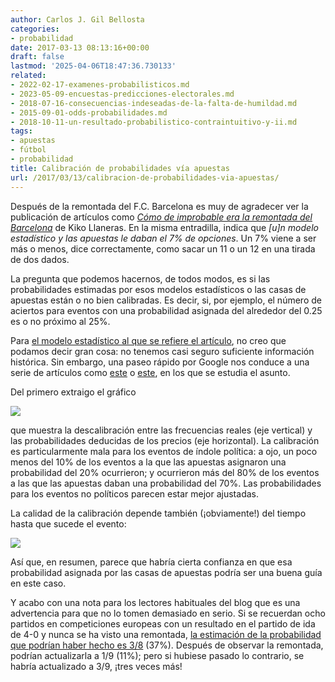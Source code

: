```yaml
---
author: Carlos J. Gil Bellosta
categories:
- probabilidad
date: 2017-03-13 08:13:16+00:00
draft: false
lastmod: '2025-04-06T18:47:36.730133'
related:
- 2022-02-17-examenes-probabilisticos.md
- 2023-05-09-encuestas-predicciones-electorales.md
- 2018-07-16-consecuencias-indeseadas-de-la-falta-de-humildad.md
- 2015-09-01-odds-probabilidades.md
- 2018-10-11-un-resultado-probabilistico-contraintuitivo-y-ii.md
tags:
- apuestas
- fútbol
- probabilidad
title: Calibración de probabilidades vía apuestas
url: /2017/03/13/calibracion-de-probabilidades-via-apuestas/
---
```


Después de la remontada del F.C. Barcelona es muy de agradecer ver la publicación de artículos como [_Cómo de improbable era la remontada del Barcelona_](http://politica.elpais.com/politica/2017/03/09/ratio/1489084524_912833.html) de Kiko Llaneras. En la misma entradilla, indica que _[u]n modelo estadístico y las apuestas le daban el 7% de opciones_. Un 7% viene a ser más o menos, dice correctamente, como sacar un 11 o un 12 en una tirada de dos dados.

La pregunta que podemos hacernos, de todos modos, es si las probabilidades estimadas por esos modelos estadísticos o las casas de apuestas están o no bien calibradas. Es decir, si, por ejemplo, el número de aciertos para eventos con una probabilidad asignada del alrededor del 0.25 es o no próximo al 25%.

Para [el modelo estadístico al que se refiere el artículo](https://projects.fivethirtyeight.com/soccer-predictions/champions-league/), no creo que podamos decir gran cosa: no tenemos casi seguro suficiente información histórica. Sin embargo, una paseo rápido por Google nos conduce a una serie de artículos como [este](http://lkm.fri.uni-lj.si/uploads/eriks/Strumbelj_WorkingPaper2013.pdf) o [este](https://faculty.fuqua.duke.edu/~clemen/bio/Published%20Papers/45.PredictionMarkets-Page&Clemen-EJ-2013.pdf), en los que se estudia el asunto.

Del primero extraigo el gráfico

![](/wp-uploads/2017/03/calibration_bets_00.png#center)

que muestra la descalibración entre las frecuencias reales (eje vertical) y las probabilidades deducidas de los precios (eje horizontal). La calibración es particularmente mala para los eventos de índole política: a ojo, un poco menos del 10% de los eventos a la que las apuestas asignaron una probabilidad del 20% ocurrieron; y ocurrieron más del 80% de los eventos a las que las apuestas daban una probabilidad del 70%. Las probabilidades para los eventos no políticos parecen estar mejor ajustadas.

La calidad de la calibración depende también (¡obviamente!) del tiempo hasta que sucede el evento:

![](/wp-uploads/2017/03/calibration_bets_01.png#center)

Así que, en resumen, parece que habría cierta confianza en que esa probabilidad asignada por las casas de apuestas podría ser una buena guía en este caso.

Y acabo con una nota para los lectores habituales del blog que es una advertencia para que no lo tomen demasiado en serio. Si se recuerdan ocho partidos en competiciones europeas con un resultado en el partido de ida de 4-0 y nunca se ha visto una remontada, [la estimación de la probabilidad que podrían haber hecho es 3/8](https://www.datanalytics.com/2016/11/30/la-regla-del-tres-para-estimar-la-probabilidad-de-un-evento-todavia-no-observado/) (37%). Después de observar la remontada, podrían actualizarla a 1/9 (11%); pero si hubiese pasado lo contrario, se habría actualizado a 3/9, ¡tres veces más!